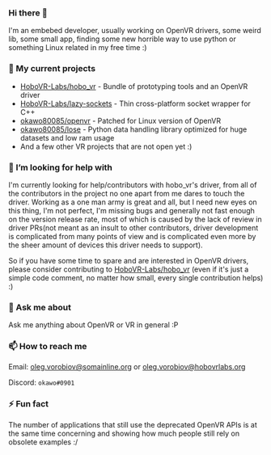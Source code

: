 ### Hi there 👋

I'm an embebed developer, usually working on OpenVR drivers, some weird lib, some small app, finding some new horrible way to use python or something Linux related in my free time :)

### 🔭 My current projects
* [HoboVR-Labs/hobo_vr](https://github.com/HoboVR-Labs/hobo_vr) - Bundle of prototyping tools and an OpenVR driver
* [HoboVR-Labs/lazy-sockets](https://github.com/HoboVR-Labs/lazy-sockets) - Thin cross-platform socket wrapper for C++
* [okawo80085/openvr](https://github.com/okawo80085/openvr) - Patched for Linux version of OpenVR
* [okawo80085/lose](https://github.com/okawo80085/lose) - Python data handling library optimized for huge datasets and low ram usage
* And a few other VR projects that are not open yet :)

### 🤔 I’m looking for help with
I'm currently looking for help/contributors with hobo_vr's driver, from all of the contributors in the project no one apart from me dares to touch the driver. Working as a one man army is great and all, but I need new eyes on this thing, I'm not perfect, I'm missing bugs and generally not fast enough on the version release rate, most of which is caused by the lack of review in driver PRs(not meant as an insult to other contributors, driver development is complicated from many points of view and is complicated even more by the sheer amount of devices this driver needs to support).

So if you have some time to spare and are interested in OpenVR drivers, please consider contributing to [HoboVR-Labs/hobo_vr](https://github.com/HoboVR-Labs/hobo_vr) (even if it's just a simple code comment, no matter how small, every single contribution helps) :)

### 💬 Ask me about
Ask me anything about OpenVR or VR in general :P

### 📫 How to reach me
Email: oleg.vorobiov@somainline.org or oleg.vorobiov@hobovrlabs.org

Discord: `okawo#0901`

### ⚡ Fun fact
The number of applications that still use the deprecated OpenVR APIs is at the same time concerning and showing how much people still rely on obsolete examples :/
